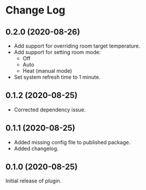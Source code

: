 # Change Log

## 0.2.0 (2020-08-26)

- Add support for overriding room target temperature.
- Add support for setting room mode:
  - Off
  - Auto
  - Heat (manual mode)
- Set system refresh time to 1 minute.

## 0.1.2 (2020-08-25)

- Corrected dependency issue.

## 0.1.1 (2020-08-25)

- Added missing config file to published package.
- Added changelog.

## 0.1.0 (2020-08-25)

Initial release of plugin.
